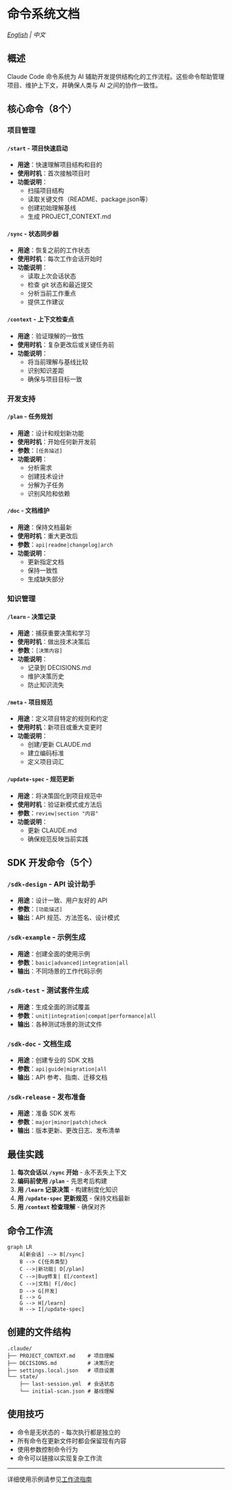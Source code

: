 # 命令系统文档

*[English](README.md) | 中文*

## 概述

Claude Code 命令系统为 AI 辅助开发提供结构化的工作流程。这些命令帮助管理项目、维护上下文，并确保人类与 AI 之间的协作一致性。

## 核心命令（8个）

### 项目管理

#### `/start` - 项目快速启动
- **用途**：快速理解项目结构和目的
- **使用时机**：首次接触项目时
- **功能说明**：
  - 扫描项目结构
  - 读取关键文件（README、package.json等）
  - 创建初始理解基线
  - 生成 PROJECT_CONTEXT.md

#### `/sync` - 状态同步器
- **用途**：恢复之前的工作状态
- **使用时机**：每次工作会话开始时
- **功能说明**：
  - 读取上次会话状态
  - 检查 git 状态和最近提交
  - 分析当前工作重点
  - 提供工作建议

#### `/context` - 上下文检查点
- **用途**：验证理解的一致性
- **使用时机**：复杂更改后或关键任务前
- **功能说明**：
  - 将当前理解与基线比较
  - 识别知识差距
  - 确保与项目目标一致

### 开发支持

#### `/plan` - 任务规划
- **用途**：设计和规划新功能
- **使用时机**：开始任何新开发前
- **参数**：`[任务描述]`
- **功能说明**：
  - 分析需求
  - 创建技术设计
  - 分解为子任务
  - 识别风险和依赖

#### `/doc` - 文档维护
- **用途**：保持文档最新
- **使用时机**：重大更改后
- **参数**：`api|readme|changelog|arch`
- **功能说明**：
  - 更新指定文档
  - 保持一致性
  - 生成缺失部分

### 知识管理

#### `/learn` - 决策记录
- **用途**：捕获重要决策和学习
- **使用时机**：做出技术决策后
- **参数**：`[决策内容]`
- **功能说明**：
  - 记录到 DECISIONS.md
  - 维护决策历史
  - 防止知识流失

#### `/meta` - 项目规范
- **用途**：定义项目特定的规则和约定
- **使用时机**：新项目或重大变更时
- **功能说明**：
  - 创建/更新 CLAUDE.md
  - 建立编码标准
  - 定义项目词汇

#### `/update-spec` - 规范更新
- **用途**：将决策固化到项目规范中
- **使用时机**：验证新模式或方法后
- **参数**：`review|section "内容"`
- **功能说明**：
  - 更新 CLAUDE.md
  - 确保规范反映当前实践

## SDK 开发命令（5个）

### `/sdk-design` - API 设计助手
- **用途**：设计一致、用户友好的 API
- **参数**：`[功能描述]`
- **输出**：API 规范、方法签名、设计模式

### `/sdk-example` - 示例生成
- **用途**：创建全面的使用示例
- **参数**：`basic|advanced|integration|all`
- **输出**：不同场景的工作代码示例

### `/sdk-test` - 测试套件生成
- **用途**：生成全面的测试覆盖
- **参数**：`unit|integration|compat|performance|all`
- **输出**：各种测试场景的测试文件

### `/sdk-doc` - 文档生成
- **用途**：创建专业的 SDK 文档
- **参数**：`api|guide|migration|all`
- **输出**：API 参考、指南、迁移文档

### `/sdk-release` - 发布准备
- **用途**：准备 SDK 发布
- **参数**：`major|minor|patch|check`
- **输出**：版本更新、更改日志、发布清单

## 最佳实践

1. **每次会话以 `/sync` 开始** - 永不丢失上下文
2. **编码前使用 `/plan`** - 先思考后构建
3. **用 `/learn` 记录决策** - 构建制度化知识
4. **用 `/update-spec` 更新规范** - 保持文档最新
5. **用 `/context` 检查理解** - 确保对齐

## 命令工作流

```mermaid
graph LR
    A[新会话] --> B[/sync]
    B --> C{任务类型}
    C -->|新功能| D[/plan]
    C -->|Bug修复| E[/context]
    C -->|文档| F[/doc]
    D --> G[开发]
    E --> G
    G --> H[/learn]
    H --> I[/update-spec]
```

## 创建的文件结构

```
.claude/
├── PROJECT_CONTEXT.md    # 项目理解
├── DECISIONS.md          # 决策历史
├── settings.local.json   # 项目设置
└── state/
    ├── last-session.yml  # 会话状态
    └── initial-scan.json # 基线理解
```

## 使用技巧

- 命令是无状态的 - 每次执行都是独立的
- 所有命令在更新文件时都会保留现有内容
- 使用参数控制命令行为
- 命令可以链接以实现复杂工作流

---

详细使用示例请参见[工作流指南](../../guides/WORKFLOW_GUIDE.md)